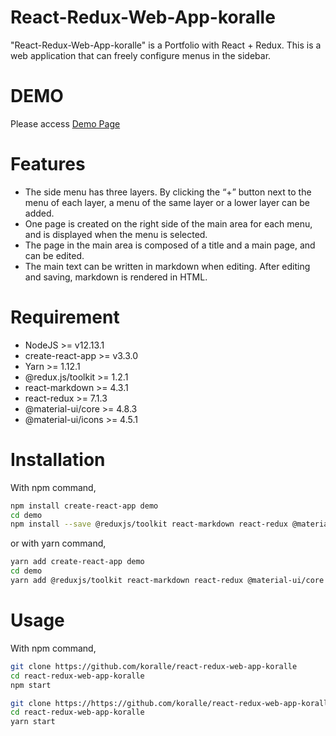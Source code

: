 # React-Redux-Web-App-koralle

"React-Redux-Web-App-koralle" is a Portfolio with React + Redux.
This is a web application that can freely configure menus in the sidebar.

# DEMO

Please access [Demo Page](https://react-redux-web-app-koralle.netlify.com)

# Features

* The side menu has three layers. By clicking the “+” button next to the menu of each layer, a menu of the same layer or a lower layer can be added.
* One page is created on the right side of the main area for each menu, and is displayed when the menu is selected.
* The page in the main area is composed of a title and a main page, and can be edited.
* The main text can be written in markdown when editing. After editing and saving, markdown is rendered in HTML.

# Requirement

* NodeJS >= v12.13.1
* create-react-app >= v3.3.0
* Yarn >= 1.12.1
* @redux.js/toolkit >= 1.2.1
* react-markdown >= 4.3.1
* react-redux >= 7.1.3
* @material-ui/core >= 4.8.3
* @material-ui/icons >= 4.5.1

# Installation

With npm command,

```bash
npm install create-react-app demo
cd demo
npm install --save @reduxjs/toolkit react-markdown react-redux @material-ui/core @material-ui/icons
```

or with yarn command,

```bash
yarn add create-react-app demo
cd demo
yarn add @reduxjs/toolkit react-markdown react-redux @material-ui/core @material-ui/icons
```

# Usage

With npm command,

```bash
git clone https://github.com/koralle/react-redux-web-app-koralle
cd react-redux-web-app-koralle
npm start
```

```bash
git clone https://https://github.com/koralle/react-redux-web-app-koralle
cd react-redux-web-app-koralle
yarn start
```
